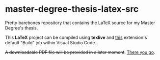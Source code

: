 # master-degree-thesis-latex-src
Pretty barebones repository that contains the LaTeX source for my Master Degree's thesis. 

This **LaTeX** project can be compiled using **texlive** and [this](https://marketplace.visualstudio.com/items?itemName=James-Yu.latex-workshop) extension's 
default "Build" job within Visual Studio Code.

~~A downloadable PDF file will be provided in a later moment~~. [There you go](thesis.pdf).
